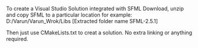 To create a Visual Studio Solution integrated with SFML
Download, unzip and copy SFML to a particular location for example:
	D:/Varun/Varun_Wrok/Libs    [Extracted folder name SFML-2.5.1]
	
Then just use CMakeLists.txt to creat a solution. No extra linking or anything required.
